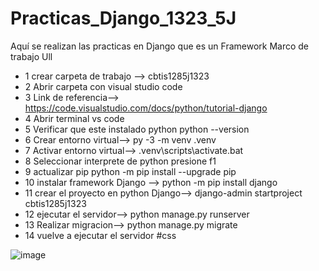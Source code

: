 # Practicas_Django_1323_5J
Aquí se realizan las practicas en Django que es un Framework Marco de trabajo Ull
- 1 crear carpeta de trabajo   --> cbtis1285j1323
- 2 Abrir carpeta con visual studio code
- 3 Link de referencia-->  https://code.visualstudio.com/docs/python/tutorial-django
- 4 Abrir terminal vs code
- 5 Verificar que este instalado python   python --version
- 6 Crear entorno virtual-->  py -3 -m venv .venv
- 7 Activar entorno virtual--> .venv\scripts\activate.bat
- 8 Seleccionar interprete de python presione f1
- 9 actualizar pip  python -m pip install --upgrade pip
- 10 instalar framework Django --> python -m pip install django
- 11 crear el proyecto en python Django--> django-admin startproject cbtis1285j1323
- 12 ejecutar el servidor--> python manage.py runserver
- 13 Realizar migracion--> python manage.py migrate
- 14 vuelve a ejecutar el servidor
#css

![image](https://github.com/user-attachments/assets/4262dc31-fcc2-4872-b9f5-22824bcc3f16)
